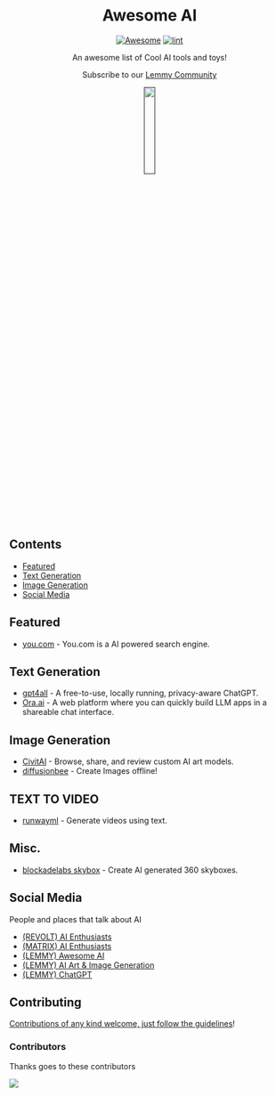 <div align="center">

<!-- title -->

<!--lint ignore no-dead-urls-->

# Awesome AI 
[![Awesome](https://awesome.re/badge.svg)](https://awesome.re) [![lint](https://github.com/BrandgrandRealMe/awesome-AI/actions/workflows/lint.yaml/badge.svg)](https://github.com/BrandgrandRealMe/awesome-AI/actions/workflows/lint.yaml)

<!-- subtitle -->

An awesome list of Cool AI tools and toys!

Subscribe to our [Lemmy Community](https://lemmy.world/c/awesomeai)

<!-- image -->

<a href="" target="_blank" rel="noopener noreferrer">
  <img width="20%" src="https://i.ibb.co/mRyjN9F/AIlogo.png" />
</a>

<!-- description -->


</div>

<!-- TOC -->

## Contents

- [Featured](#featured)
- [Text Generation](#text-generation)
- [Image Generation](#image-generation)
- [Social Media](#social-media)


<!-- CONTENT -->

## Featured

- [you.com](https://you.com) - You.com is a AI powered search engine.

## Text Generation
- [gpt4all](https://gpt4all.io/index.html) - A free-to-use, locally running, privacy-aware ChatGPT.
- [Ora.ai](https://ora.ai) - A web platform where you can quickly build LLM apps in a shareable chat interface.
## Image Generation
- [CivitAI](https://civitai.com/) - Browse, share, and review custom AI art models.
- [diffusionbee](https://diffusionbee.com/) - Create Images offline!
## TEXT TO VIDEO 
- [runwayml](https://runwayml.com/) - Generate videos using text. 

## Misc.
- [blockadelabs skybox](https://skybox.blockadelabs.com) - Create AI generated 360 skyboxes.

<!-- END CONTENT -->

## Social Media
People and places that talk about AI
<!-- list people worth following on social sites (Twitter, LinkedIn, GitHub, YouTube etc.) -->
- [(REVOLT) AI Enthusiasts](https://rvlt.gg/Nf3Fm1q9) 
- [(MATRIX) AI Enthusiasts](https://matrix.to/#/#ai-enthusiasts:matrix.calitabby.com)
- [(LEMMY) Awesome AI](https://lemmy.world/c/awesomeai)
- [(LEMMY) AI Art & Image Generation](https://lemmy.world/c/ai_art)
- [(LEMMY) ChatGPT](https://lemmy.world/c/chatgpt)


## Contributing

[Contributions of any kind welcome, just follow the guidelines](contributing.md)!

### Contributors

Thanks goes to these contributors

<a href="https://github.com/BrandgrandRealMe/awesome-AI/graphs/contributors">
  <img src="https://contrib.rocks/image?repo=BrandgrandRealMe/awesome-AI" />
</a>
